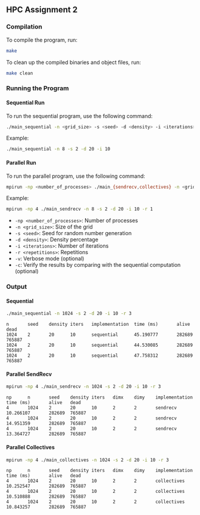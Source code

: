 ## HPC Assignment 2

### Compilation

To compile the program, run:

```sh
make
```

To clean up the compiled binaries and object files, run:

```sh
make clean
```

### Running the Program

#### Sequential Run

To run the sequential program, use the following command:

```sh
./main_sequential -n <grid_size> -s <seed> -d <density> -i <iterations> [-v]
```

Example:

```sh
./main_sequential -n 8 -s 2 -d 20 -i 10
```

#### Parallel Run

To run the parallel program, use the following command:

```sh
mpirun -np <number_of_processes> ./main_{sendrecv,collectives} -n <grid_size> -s <seed> -d <density> -i <iterations> -r <repetitions> [-v] [-c] 
```

Example:

```sh
mpirun -np 4 ./main_sendrecv -n 8 -s 2 -d 20 -i 10 -r 1
```

- `-np <number_of_processes>`: Number of processes
- `-n <grid_size>`: Size of the grid
- `-s <seed>`: Seed for random number generation
- `-d <density>`: Density percentage
- `-i <iterations>`: Number of iterations
- `-r <repetitions>`: Repetitions
- `-v`: Verbose mode (optional)
- `-c`: Verify the results by comparing with the sequential computation (optional)


### Output

#### Sequential

```sh
./main_sequential -n 1024 -s 2 -d 20 -i 10 -r 3
```

```raw
n       seed    density iters   implementation  time (ms)       alive   dead
1024    2       20      10      sequential      45.190777       282689  765887
1024    2       20      10      sequential      44.530085       282689  765887
1024    2       20      10      sequential      47.758312       282689  765887
```

#### Parallel SendRecv

```sh
mpirun -np 4 ./main_sendrecv -n 1024 -s 2 -d 20 -i 10 -r 3
```

```raw
np      n       seed    density iters   dimx    dimy    implementation  time (ms)       alive   dead
4       1024    2       20      10      2       2       sendrecv        10.266107       282689  765887
4       1024    2       20      10      2       2       sendrecv        14.951359       282689  765887
4       1024    2       20      10      2       2       sendrecv        13.364727       282689  765887
```

#### Parallel Collectives
```sh
mpirun -np 4 ./main_collectives -n 1024 -s 2 -d 20 -i 10 -r 3
```
```raw
np      n       seed    density iters   dimx    dimy    implementation  time (ms)       alive   dead
4       1024    2       20      10      2       2       collectives     10.252547       282689  765887
4       1024    2       20      10      2       2       collectives     10.510888       282689  765887
4       1024    2       20      10      2       2       collectives     10.843257       282689  765887
```